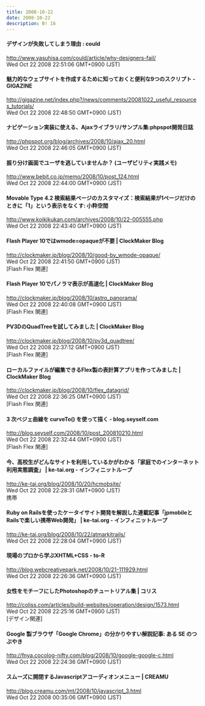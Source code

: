 ```yaml
---
title: 2008-10-22
date: 2008-10-22
description: B! 16
---
```


#### デザインが失敗してしまう理由 : could
http://www.yasuhisa.com/could/article/why-designers-fail/<br>
Wed Oct 22 2008 22:51:06 GMT+0900 (JST)<br>


#### 魅力的なウェブサイトを作成するために知っておくと便利な9つのスクリプト - GIGAZINE
http://gigazine.net/index.php?/news/comments/20081022_useful_resources_tutorials/<br>
Wed Oct 22 2008 22:48:50 GMT+0900 (JST)<br>


#### ナビゲーション実装に使える、Ajaxライブラリ/サンプル集:phpspot開発日誌
http://phpspot.org/blog/archives/2008/10/ajax_20.html<br>
Wed Oct 22 2008 22:46:05 GMT+0900 (JST)<br>


#### 振り分け画面でユーザを逃していませんか？ (ユーザビリティ実践メモ)
http://www.bebit.co.jp/memo/2008/10/post_124.html<br>
Wed Oct 22 2008 22:44:00 GMT+0900 (JST)<br>


#### Movable Type 4.2 検索結果ページのカスタマイズ：検索結果が1ページだけのときに「1」という表示をなくす: 小粋空間
http://www.koikikukan.com/archives/2008/10/22-005555.php<br>
Wed Oct 22 2008 22:43:40 GMT+0900 (JST)<br>


####   Flash Player 10ではwmode=opaqueが不要 | ClockMaker Blog
http://clockmaker.jp/blog/2008/10/good-by_wmode-opaque/<br>
Wed Oct 22 2008 22:41:50 GMT+0900 (JST)<br>
[Flash Flex 関連]


####   Flash Player 10でパノラマ表示が高速化 | ClockMaker Blog
http://clockmaker.jp/blog/2008/10/astro_panorama/<br>
Wed Oct 22 2008 22:40:08 GMT+0900 (JST)<br>
[Flash Flex 関連]


####   PV3DのQuadTreeを試してみました | ClockMaker Blog
http://clockmaker.jp/blog/2008/10/pv3d_quadtree/<br>
Wed Oct 22 2008 22:37:12 GMT+0900 (JST)<br>
[Flash Flex 関連]


####   ローカルファイルが編集できるFlex製の表計算アプリを作ってみました | ClockMaker Blog
http://clockmaker.jp/blog/2008/10/flex_datagrid/<br>
Wed Oct 22 2008 22:36:25 GMT+0900 (JST)<br>
[Flash Flex 関連]


#### 3 次ベジェ曲線を curveTo() を使って描く - blog.seyself.com
http://blog.seyself.com/2008/10/post_200810210.html<br>
Wed Oct 22 2008 22:32:44 GMT+0900 (JST)<br>
[Flash Flex 関連]


#### 今、高校生がどんなサイトを利用しているかがわかる「家庭でのインターネット利用実態調査」 | ke-tai.org - インフィニットループ
http://ke-tai.org/blog/2008/10/20/hcmobsite/<br>
Wed Oct 22 2008 22:28:31 GMT+0900 (JST)<br>
携帯


#### Ruby on Railsを使ったケータイサイト開発を解説した連載記事「jpmobileとRailsで楽しい携帯Web開発」 | ke-tai.org - インフィニットループ
http://ke-tai.org/blog/2008/10/22/atmarkitrails/<br>
Wed Oct 22 2008 22:28:04 GMT+0900 (JST)<br>


#### 現場のプロから学ぶXHTML+CSS - to-R
http://blog.webcreativepark.net/2008/10/21-111929.html<br>
Wed Oct 22 2008 22:26:36 GMT+0900 (JST)<br>


####   女性をモチーフにしたPhotoshopのチュートリアル集 | コリス
http://coliss.com/articles/build-websites/operation/design/1573.html<br>
Wed Oct 22 2008 22:25:16 GMT+0900 (JST)<br>
[デザイン関連]


#### Google 製ブラウザ「Google Chrome」の分かりやすい解説記事: ある SE のつぶやき
http://fnya.cocolog-nifty.com/blog/2008/10/google-google-c.html<br>
Wed Oct 22 2008 22:24:36 GMT+0900 (JST)<br>


#### スムーズに開閉するJavascriptアコーディオンメニュー | CREAMU
http://blog.creamu.com/mt/2008/10/javascript_3.html<br>
Wed Oct 22 2008 00:35:06 GMT+0900 (JST)<br>


